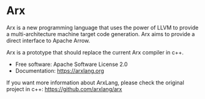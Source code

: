 # Arx

Arx is a new programming language that uses the power of LLVM to provide a multi-architecture
machine target code generation. Arx aims to provide a direct interface to Apache Arrow.

Arx is a prototype that should replace the current Arx compiler in c++.

* Free software: Apache Software License 2.0
* Documentation: https://arxlang.org

If you want more information about ArxLang, please check the original project in c++:
https://github.com/arxlang/arx
